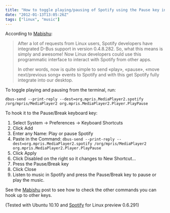 ```yaml
---
title: "How to toggle playing/pausing of Spotify using the Pause key in Ubuntu"
date: "2012-01-13T13:05:26Z"
tags: ["linux", "music"]
---
```


According to
[Mabishu](https://web.archive.org/web/20120509091435/http://www.mabishu.com/blog/2010/11/15/playing-with-d-bus-interface-of-spotify-for-linux/):

> After a lot of requests from Linux users, Spotify developers have integrated D-Bus
> support&nbsp;in version 0.4.8.282. So, what this means is simply and awesome! Now
> Linux developers could use this programmatic interface to interact with Spotify from
> other apps.</p>
>
> In other words, now is quite simple to send «play», «pause», «move next/previous song»
> events to Spotify and with this get Spotify fully integrate into our desktop.

To toggle playing and pausing from the terminal, run:

`dbus-send --print-reply --dest=org.mpris.MediaPlayer2.spotify /org/mpris/MediaPlayer2 org.mpris.MediaPlayer2.Player.PlayPause`

To hook it to the Pause/Break keyboard key:

1. Select System -> Preferences -> Keyboard Shortcuts
2. Click Add
3. Enter any Name: Play or pause Spotify
4. Paste in the Command:
   `dbus-send --print-reply --dest=org.mpris.MediaPlayer2.spotify /org/mpris/MediaPlayer2 org.mpris.MediaPlayer2.Player.PlayPause`
5. Click Apply
6. Click Disabled on the right so it changes to New Shortcut...
7. Press the Pause/Break key
8. Click Close
9. Listen to music in Spotify and press the Pause/Break key to pause or play the music.

See the
[Mabishu](http://www.mabishu.com/blog/2010/11/15/playing-with-d-bus-interface-of-spotify-for-linux/)
post to see how to check the other commands you can hook up to other keys.

(Tested with Ubuntu 10.10 and
[Spotify](https://web.archive.org/web/20120105155314/https://www.spotify.com/fi/download/previews/)
for Linux preview 0.6.291)
